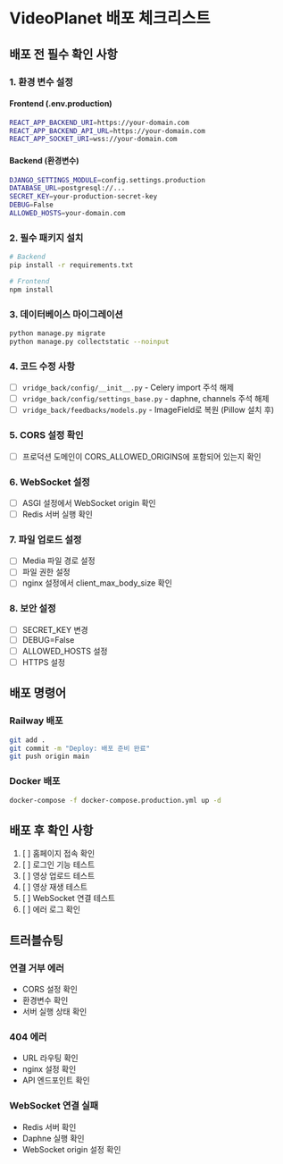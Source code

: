 # VideoPlanet 배포 체크리스트

## 배포 전 필수 확인 사항

### 1. 환경 변수 설정
#### Frontend (.env.production)
```bash
REACT_APP_BACKEND_URI=https://your-domain.com
REACT_APP_BACKEND_API_URL=https://your-domain.com
REACT_APP_SOCKET_URI=wss://your-domain.com
```

#### Backend (환경변수)
```bash
DJANGO_SETTINGS_MODULE=config.settings.production
DATABASE_URL=postgresql://...
SECRET_KEY=your-production-secret-key
DEBUG=False
ALLOWED_HOSTS=your-domain.com
```

### 2. 필수 패키지 설치
```bash
# Backend
pip install -r requirements.txt

# Frontend
npm install
```

### 3. 데이터베이스 마이그레이션
```bash
python manage.py migrate
python manage.py collectstatic --noinput
```

### 4. 코드 수정 사항
- [ ] `vridge_back/config/__init__.py` - Celery import 주석 해제
- [ ] `vridge_back/config/settings_base.py` - daphne, channels 주석 해제
- [ ] `vridge_back/feedbacks/models.py` - ImageField로 복원 (Pillow 설치 후)

### 5. CORS 설정 확인
- [ ] 프로덕션 도메인이 CORS_ALLOWED_ORIGINS에 포함되어 있는지 확인

### 6. WebSocket 설정
- [ ] ASGI 설정에서 WebSocket origin 확인
- [ ] Redis 서버 실행 확인

### 7. 파일 업로드 설정
- [ ] Media 파일 경로 설정
- [ ] 파일 권한 설정
- [ ] nginx 설정에서 client_max_body_size 확인

### 8. 보안 설정
- [ ] SECRET_KEY 변경
- [ ] DEBUG=False
- [ ] ALLOWED_HOSTS 설정
- [ ] HTTPS 설정

## 배포 명령어

### Railway 배포
```bash
git add .
git commit -m "Deploy: 배포 준비 완료"
git push origin main
```

### Docker 배포
```bash
docker-compose -f docker-compose.production.yml up -d
```

## 배포 후 확인 사항
1. [ ] 홈페이지 접속 확인
2. [ ] 로그인 기능 테스트
3. [ ] 영상 업로드 테스트
4. [ ] 영상 재생 테스트
5. [ ] WebSocket 연결 테스트
6. [ ] 에러 로그 확인

## 트러블슈팅

### 연결 거부 에러
- CORS 설정 확인
- 환경변수 확인
- 서버 실행 상태 확인

### 404 에러
- URL 라우팅 확인
- nginx 설정 확인
- API 엔드포인트 확인

### WebSocket 연결 실패
- Redis 서버 확인
- Daphne 실행 확인
- WebSocket origin 설정 확인